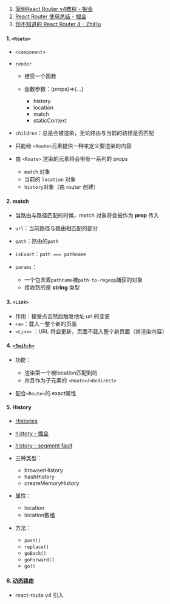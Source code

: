 1. [简明React Router v4教程 - 掘金](https://juejin.im/post/5a7e9ee7f265da4e7832949c)
2. [React Router 使用总结 - 掘金](https://juejin.im/post/5a6a9a7c51882573264703b0)
3. [你不知道的 React Router 4 - ZhiHu](https://zhuanlan.zhihu.com/p/28585911)

#### 1. `<Route>`

- `<component>`

- `render`

  - 接受一个函数

  - 函数参数：(props)=>{...}

    - history
    - location
    - match
    - staticContext

- `children`：总是会被渲染，无论路由与当前的路径是否匹配

- 只能给 `<Route>`元素提供一种来定义要渲染的内容

- 由 `<Route>` 渲染的元素将会带有一系列的 props

  - `match` 对象
  - 当前的 `location` 对象
  - `history`对象（由 router 创建）

#### 2. match

- 当路由与路径匹配的时候，match 对象将会被作为 **prop** 传入

- `url`：当前路径与路由相匹配的部分

- `path`：路由的`path ` 

- `isExact`：`path === pathname`

- `params`：

  -  一个包含着`pathname`被`path-to-regexp`捕获的对象
  - 接收到的是 **string** 类型

#### 3. `<Link>`

- 作用：接受点击然后触发地址 url 的变更
- `<a>`：载入一整个新的页面
- `<Link>` ：URL 将会更新，页面不载入整个新页面（并渲染内容）

#### 4. [`<Switch>`](https://www.jianshu.com/p/ed5e56994f13)

- 功能：

  - 渲染第一个被location匹配到的
  - 并且作为子元素的 `<Route>`/`<Redirect>`

- 配合`<Route>`的 exact属性

#### 5. History

- [Histories](https://react-guide.github.io/react-router-cn/docs/guides/basics/Histories.html#browserHistory)

- [history - 掘金](https://juejin.im/entry/59b9552b6fb9a00a5b1a87af)

- [history - segment fault](https://segmentfault.com/a/1190000010251949)

- 三种类型：

  - browserHistory
  - hashHistory
  - createMemoryHistory

- 属性：

  - location
  - location数组

- 方法：

  - `push()`
  - `replace()`
  - `goBack()`
  - `goForward()`
  - `go()`



#### 6. [动态路由](https://github.com/wayou/wayou.github.io/issues/16)

- react-route v4 引入
